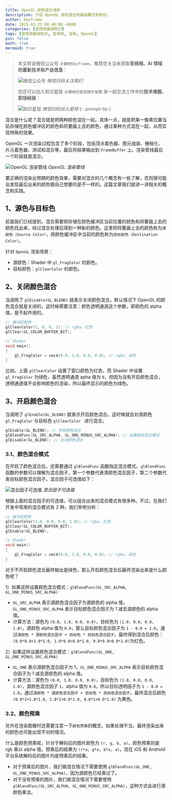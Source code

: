 ```yaml
---
title: OpenGL 颜色混合浅析
description: 介绍 OpenGL 颜色混合的基础概念和知识。
author: Keyframe
date: 2025-02-22 08:40:08 +0800
categories: [音视频基础知识]
tags: [音视频基础知识, 音视频, 渲染, OpenGL]
pin: false
math: true
mermaid: true
---
```


> 本文转自微信公众号 `关键帧Keyframe`，推荐您关注来获取**音视频、AI 领域的最新技术和产品信息**：
>
>![微信公众号](assets/img/keyframe-mp.jpg)
>_微信扫码关注我们_
>
>您还可以加入知识星球 `关键帧的音视频开发圈` 来一起交流工作中的**技术难题、职场经验**：
>
>![知识星球](assets/img/keyframe-zsxq.png)
>_微信扫码加入星球_
{: .prompt-tip }


混合是什么呢？混合就是把两种颜色混在一起。具体一点，就是把某一像素位置当前存储在颜色缓冲区的颜色和将要画上去的颜色，通过某种方式混在一起，从而实现特殊的效果。

OpenGL 一次渲染过程包含了多个阶段，包括顶点着色器、图元组装、栅格化、片元着色器、测试和混合等，最后将结果输出到 `FrameBuffer` 上。渲染管线最后一个阶段就是混合。

![OpenGL 渲染管线](assets/resource/av-basic-knowledge/blend.jpeg)
_OpenGL 渲染管线_

要正确的渲染出预期的颜色效果，需要对混合的几个概念有一些了解，否则很可能会发现最后出来的颜色跟自己想要的是不一样的。这篇文章我们就讲一讲相关的概念和实践。


## 1、源色与目标色

前面我们已经提到，混合需要把存储在颜色缓冲区当前位置的颜色和将要画上去的颜色找出来，经过混合处理后得到一种新的颜色。这里把将要画上去的颜色称为`源颜色（Source Color）`，把颜色缓冲区中当前的颜色称为`目标颜色（Destination Color）`。

针对 `OpenGL` 渲染场景：

- 源颜色：Shader 中 `gl_FragColor` 的颜色。
- 目标颜色：`glClearColor` 的颜色。

## 2、关闭颜色混合

当调用了 `glDisable(GL_BLEND)` 就表示关闭颜色混合。默认情况下 OpenGL 的颜色混合就是关闭的，这时候需要注意：颜色透明通道这个参数，即颜色的 alpha 值，是不起作用的。

```c
// 缓冲区颜色
glClearColor(1, 0, 0, 1); // rgba，红色
glClear(GL_COLOR_BUFFER_BIT);

// Shader
void main()
{
	gl_FragColor = vec4(0.0, 1.0, 0.0, 0.0); // rgba，绿色
}
```

比如，上面 `glClearColor` 设置了窗口颜色为红色，而 Shader 中设置 `gl_FragColor` 为绿色，虽然透明通道 apha 值为 `0`，但因为没有开启颜色混合，透明通道值不会影响颜色的渲染，所以最终显示的颜色为绿色。





## 3、开启颜色混合

当调用了 `glEnable(GL_BLEND)` 就表示开启颜色混合。这时候就会对源颜色 `gl_FragColor` 与目标色 `glClearColor ` 进行混合。

```c
glEnable(GL_BLEND); // 开启颜色混合
glBlendFunc(GL_SRC_ALPHA, GL_ONE_MINUS_SRC_ALPHA); // 设置颜色混合模式
glDisable(GL_BLEND); // 关闭颜色混合
```

### 3.1、颜色混合模式

在开启了颜色混合后，还需要通过 `glBlendFunc` 函数指定混合模式。`glBlendFunc` 函数的参数可以理解为混合因子，第一个参数代表源颜色混合因子，第二个参数代表目标颜色混合因子。混合因子可选值如下：

![混合因子可选值](assets/resource/av-basic-knowledge/blend-mode.png)
_混合因子可选值_

根据上面的混合因子的可选值，可以组合出来的混合模式有很多种。不过，在我们开发中常用的混合模式有 2 种，我们举例分析：

```c
// 缓冲区颜色
glClearColor(1.0, 0.0, 0.0, 1.0); // rgba，红色
glClear(GL_COLOR_BUFFER_BIT);
glEnable(GL_BLEND);

// Shader
void main()
{
	gl_FragColor = vec4(0.0, 1.0, 0.0, 0.0); // rgba，绿色
}
```

对于不开启颜色混合最终输出是绿色，那么开启颜色混合后最终渲染出来是什么颜色呢？


1）如果这样设置颜色混合模式：`glBlendFunc(GL_SRC_ALPHA, GL_ONE_MINUS_SRC_ALPHA)`

- `GL_SRC_ALPHA` 表示源颜色混合因子为源颜色的 alpha 值，`GL_ONE_MINUS_SRC_ALPHA` 表示目标颜色混合因子为 1 减去源颜色的 alpha 值。
- 计算方法：源色为 `(0.0, 1.0, 0.0, 0.0)`，目标色为 `(1.0, 0.0, 0.0, 1.0)`，源颜色 alpha 值为 `0.0`，那么目标颜色混合因子为 `1 - 0.0 = 1.0`，通过`源颜色 * 源颜色混合因子 + 目标色 * 目标色混合因子`，最终得到混合后颜色：`(0.0*0.0+1.0*1.0, 1.0*0.0+0.0*1.0, 0.0*0.0+0.0*1.0)`为红色。


2）如果这样设置颜色混合模式：`glBlendFunc(GL_ONE, GL_ONE_MINUS_SRC_ALPHA)`

- `GL_ONE` 表示源颜色混合因子为 1，`GL_ONE_MINUS_SRC_ALPHA` 表示目标颜色混合因子为 1 减去源颜色的 alpha 值。
- 计算方法：源色为 `(0.0, 1.0, 0.0, 0.0)`，目标色为 `(1.0, 0.0, 0.0, 1.0)`，源颜色混合因子 `1`，alpha 值为 `0.0`，所以目标透明因子为 `1 - 0.0 = 1.0`，通过`源颜色 * 源颜色混合因子 + 目标色 * 目标色混合因子`，最终混合后颜色 `(0.0*1+1.0*1.0, 1.0*1+0.0*1.0, 0.0*1+0.0*1.0)` 为黄色。

### 3.2、颜色预乘

另外在渲染图像时还需要注意一下`颜色预乘`的概念，如果处理不当，最终渲染出来的颜色也可能出现不对的情况。

什么是颜色预乘呢，针对于解码后的图片颜色为 `(r, g, b, a)`，颜色预乘则是 rgb 乘以 alpha 值，预乘后的结果为 `(r*a, g*a, b*a, a)`，现在 iOS 和 Android 平台系统解码后的图片均是预乘后的结果。

- 对于预乘后的图片，我们做混合情况下需要使用 `glBlendFunc(GL_ONE, GL_ONE_MINUS_SRC_ALPHA)`，因为源颜色已经乘过了。
- 对于没有预乘的图片，我们做混合情况下需要使用 `glBlendFunc(GL_SRC_ALPHA, GL_ONE_MINUS_SRC_ALPHA)`，这种方式会进行源颜色乘法。




